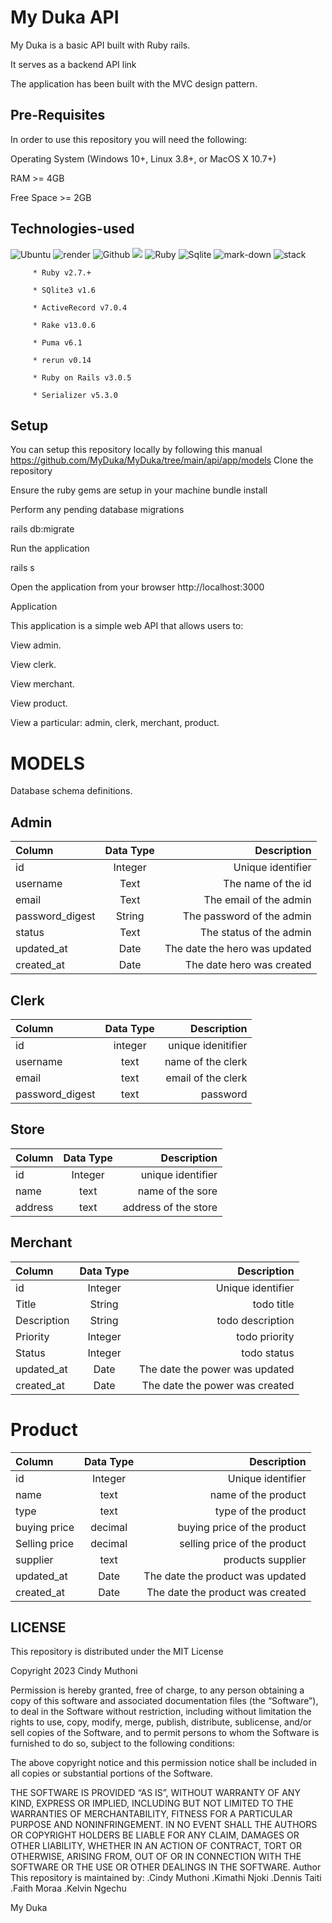 # My Duka API

 My Duka is a basic API built with Ruby rails.

It serves as a backend API link



The application has been built with the MVC design pattern.

## Pre-Requisites
In order to use this repository you will need the following:

Operating System (Windows 10+, Linux 3.8+, or MacOS X 10.7+)

RAM >= 4GB

Free Space >= 2GB

## Technologies-used
   ![Ubuntu](https://img.shields.io/badge/Ubuntu-E95420?style=for-the-badge&logo=ubuntu&logoColor=white)   ![render](https://img.shields.io/badge/Render-430091?style=for-the-badge&logo=render&logoColor=white)     ![Github](https://img.shields.io/badge/GitHub-100000?style=for-the-badge&logo=github&logoColor=white)   ![](https://img.shields.io/badge/Visual_Studio_Code-0078D4?style=for-the-badge&logo=visual%20studio%20code&logoColor=white)
   ![Ruby](https://img.shields.io/badge/Ruby_on_Rails-CC0000?style=for-the-badge&logo=ruby-on-rails&logoColor=white)    ![Sqlite](https://img.shields.io/badge/SQLite3-07405E?style=for-the-badge&logo=sqlite&logoColor=white)
   ![mark-down](https://img.shields.io/badge/Markdown-000000?style=for-the-badge&logo=markdown&logoColor=white)
   ![stack](https://aleen42.github.io/badges/src/stackoverflow.svg)

         * Ruby v2.7.+

         * SQlite3 v1.6

         * ActiveRecord v7.0.4

         * Rake v13.0.6

         * Puma v6.1

         * rerun v0.14

         * Ruby on Rails v3.0.5

         * Serializer v5.3.0

## Setup

You can setup this repository locally by following this manual
https://github.com/MyDuka/MyDuka/tree/main/api/app/models
Clone the repository

Ensure the ruby gems are setup in your machine
bundle install

Perform any pending database migrations

rails db:migrate

Run the application

rails s

Open the application from your browser
http://localhost:3000

Application

This application is a simple web API that allows users to:

View admin.

View clerk.

View merchant.

View product. 

View  a particular: admin, clerk, merchant, product.


# MODELS

Database schema definitions.
## Admin


| Column      | Data Type    | Description   |
| :---        |    :----:   |          ---: |
|id            |Integer     | Unique identifier |
| username      | Text       | The name of the id   |
| email   | Text        |The email of the admin      |
|password_digest| String | The password of the admin|
|status | Text | The status of the admin |
|updated_at | Date | The date the hero was updated |
|created_at | Date | The date hero was created |

## Clerk

| Column      | Data Type | Description     |
| :---        |    :----:   |          ---: |
|id            | integer    | unique idenitifier |
|username    | text          | name of the clerk|
|email     |  text     |email of the clerk |
|password_digest |text    | password |

## Store 

| Column      | Data Type | Description     |
| :---        |    :----:   |          ---: |
|id           | Integer      | unique identifier |
|name         | text         | name of the sore |
|address       | text         | address of the store |

## Merchant


| Column      | Data Type    | Description   |
| :---        |    :----:   |          ---: |
|id           | Integer      | Unique identifier |
| Title      | String       | todo title  |
|Description |String        | todo description |
|Priority  | Integer  | todo priority |
|Status | Integer | todo status |
|updated_at | Date | The date the power was updated|
|created_at | Date | The date the power was created |
# Product 
 |Column      | Data Type    | Description   |
| :---        |    :----:   |          ---: |
|id           | Integer      | Unique identifier |
| name     | text       | name of the product  |
|type |text        | type of the product|
|buying price | decimal  | buying price of the product |
|Selling price | decimal | selling price of the product|
|supplier | text |products supplier |
|updated_at | Date | The date the product was updated|
|created_at | Date | The date the product was created |
## LICENSE
This repository is distributed under the MIT License

Copyright 2023 Cindy Muthoni

Permission is hereby granted, free of charge, to any person obtaining a copy of this software and associated documentation files (the “Software”), 
to deal in the Software without restriction, including without limitation the rights to use, copy, modify, merge, publish, distribute, sublicense, and/or sell copies of the Software, 
and to permit persons to whom the Software is furnished to do so, subject to the following conditions:

The above copyright notice and this permission notice shall be included in all copies or substantial portions of the Software.

THE SOFTWARE IS PROVIDED “AS IS”, WITHOUT WARRANTY OF ANY KIND, EXPRESS OR IMPLIED, INCLUDING BUT NOT LIMITED TO THE WARRANTIES OF MERCHANTABILITY, FITNESS FOR A PARTICULAR PURPOSE AND NONINFRINGEMENT. 
IN NO EVENT SHALL THE AUTHORS OR COPYRIGHT HOLDERS BE LIABLE FOR ANY CLAIM, DAMAGES OR OTHER LIABILITY, WHETHER IN AN ACTION OF CONTRACT, TORT OR OTHERWISE, ARISING FROM, OUT OF OR IN CONNECTION WITH THE SOFTWARE OR THE USE OR OTHER DEALINGS IN THE SOFTWARE.
Author
This repository is maintained by:
.Cindy Muthoni
.Kimathi Njoki
.Dennis Taiti
.Faith Moraa
.Kelvin Ngechu

My Duka
